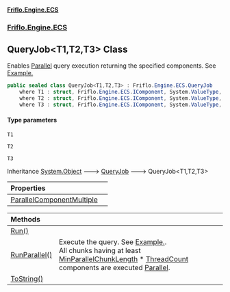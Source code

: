 #### [Friflo.Engine.ECS](index.md 'index')
### [Friflo.Engine.ECS](Friflo.Engine.ECS.md 'Friflo.Engine.ECS')

## QueryJob<T1,T2,T3> Class

Enables [Parallel](JobExecution.md#Friflo.Engine.ECS.JobExecution.Parallel 'Friflo.Engine.ECS.JobExecution.Parallel') query execution returning the specified components.
See <a href="https://friflo.gitbook.io/friflo.engine.ecs/examples/optimization#parallel-query-job">Example.</a>

```csharp
public sealed class QueryJob<T1,T2,T3> : Friflo.Engine.ECS.QueryJob
    where T1 : struct, Friflo.Engine.ECS.IComponent, System.ValueType, System.ValueType
    where T2 : struct, Friflo.Engine.ECS.IComponent, System.ValueType, System.ValueType
    where T3 : struct, Friflo.Engine.ECS.IComponent, System.ValueType, System.ValueType
```
#### Type parameters

<a name='Friflo.Engine.ECS.QueryJob_T1,T2,T3_.T1'></a>

`T1`

<a name='Friflo.Engine.ECS.QueryJob_T1,T2,T3_.T2'></a>

`T2`

<a name='Friflo.Engine.ECS.QueryJob_T1,T2,T3_.T3'></a>

`T3`

Inheritance [System.Object](https://docs.microsoft.com/en-us/dotnet/api/System.Object 'System.Object') &#129106; [QueryJob](QueryJob.md 'Friflo.Engine.ECS.QueryJob') &#129106; QueryJob<T1,T2,T3>

| Properties | |
| :--- | :--- |
| [ParallelComponentMultiple](QueryJob_T1,T2,T3_.ParallelComponentMultiple.md 'Friflo.Engine.ECS.QueryJob<T1,T2,T3>.ParallelComponentMultiple') | |

| Methods | |
| :--- | :--- |
| [Run()](QueryJob_T1,T2,T3_.Run().md 'Friflo.Engine.ECS.QueryJob<T1,T2,T3>.Run()') | |
| [RunParallel()](QueryJob_T1,T2,T3_.RunParallel().md 'Friflo.Engine.ECS.QueryJob<T1,T2,T3>.RunParallel()') | Execute the query.             See <a href="https://friflo.gitbook.io/friflo.engine.ecs/examples/optimization#parallel-query-job">Example.</a>.<br/>             All chunks having at least [MinParallelChunkLength](QueryJob.MinParallelChunkLength.md 'Friflo.Engine.ECS.QueryJob.MinParallelChunkLength') * [ThreadCount](ParallelJobRunner.ThreadCount.md 'Friflo.Engine.ECS.ParallelJobRunner.ThreadCount')             components are executed [Parallel](JobExecution.md#Friflo.Engine.ECS.JobExecution.Parallel 'Friflo.Engine.ECS.JobExecution.Parallel'). |
| [ToString()](QueryJob_T1,T2,T3_.ToString().md 'Friflo.Engine.ECS.QueryJob<T1,T2,T3>.ToString()') | |
